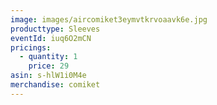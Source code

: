 ```yaml
---
image: images/aircomiket3eymvtkrvoaavk6e.jpg
producttype: Sleeves
eventId: iuq6O2mCN
pricings:
  - quantity: 1
    price: 29
asin: s-hlW1i0M4e
merchandise: comiket
---
```

